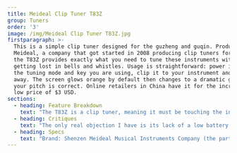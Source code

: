 ```yaml
---
title: Meideal Clip Tuner T83Z
group: Tuners
order: '3'
image: /img/Meideal Clip Tuner T83Z.jpg
firstparagraph: >-
  This is a simple clip tuner designed for the guzheng and guqin. Produced by
  Meideal, a company that got started in 2008 producing clip tuners for guitars,
  the T83Z provides exactly what you need to tune these instruments without
  getting lost in bells and whistles. Usage is straightforward: power it on, set
  the tuning mode and key you are using, clip it to your instrument and pluck
  away. The screen glows orange by default then changes to a dramatic green when
  your pitch is correct. Online retailers in China have it for the incredibly
  low price of $3 USD.
sections:
  - heading: Feature Breakdown
    text: "The T83Z is a clip tuner, meaning it must be touching the instrument to detect the instrument's sound waves.* This is very valuable in noisy situations such as performance spaces as the ambient noise won't interfere with your tuning. A swivel and tilt joint allows you to position the screen so it is reasonably visible. The design is meant to be clipped on the head of a guitar, so depending on where you clip the tuner its angle may be a bit weird to read.\r\n\n\r\n\nIt has three buttons: Power, Item, and A4/Flat. A long press on Power turns it on and off. Pressing Item changes the tuner between three modes: Guzheng, Guqin, and 12-note or chromatic mode.  In Chromatic mode, the tuner shows the note letter the plucked string is closest to. In guzheng and guqin modes, the tuner shows the string number and the note letter. \"13A\", for example, tells you it is detecting a pitch that is closest to the 13th string, which it expects to be an A.\r\n\n\r\n\nIf the tuner is in guzheng or guqin mode, a short press of A4/Flat changes the key the tuner is set to. This changes the number and letter pairings it displays as noted above. For example, tuning in the key of C would yield \"1C\" whereas tuning in the key of G would yield \"1D\". The guzheng keys programmed into the tuner are A, D, G, C, F, B♭, E♭. The guqin keys are D, G, C, F, B♭, E♭.\r\n\n\r\n\nHolding the A4/Flat button changes the A4 frequency used to determine when a string is in tune. A4, the A key roughly in the middle if a piano keyboard, has a default frequency of 440hz. Holding the button will increase the frequency by 1Hz. The range you can choose is 430-450hz. The current reference pitch is shown in the bottom left of the screen. \r\n\n\r\n\n\\* The screen has a space for \"mic\" to display, but I have not been able to figure out that mode is activated. It is possible that this particular model is clip-only, but reused a screen from a model with more features.\r\n\n\r\n\n\\* Two look-alike products, models T83GB and T83GW are designed for guitars and thus do not include the guzheng/guqin string numbers and tuning modes."
  - heading: Critiques
    text: "The only real objection I have is its lack of a low battery indicator. After a few months mine suddenly stopped working. I made due with other tuners until purchasing the Cherub. By coincidence, I had an extra battery laying around, remembered this poor forgotten tool, and popped the two together. Magic! It works once again.\r\n\n\r\n\nThe range of motion of the screen relative to the head is somewhat limited. Clipping the tuner to the fixed bridge as in the picture provides a normal reading angle but prevents you from tuning the two strings it is touching. Clipping the tuner to the lip of the tuning compartment removes the need to move the tuner, but you may have difficulty reading the screen."
  - heading: Specs
    text: "Brand: Shenzen Meideal Musical Instruments Company (the particular tuner I reviewed is unbranded)\r\n\n\r\n\nModel: T83Z\r\n\n\r\n\nBattery: CR2032, 3-volt watch battery\r\n\n\r\n\nPrice: ~$3USD"
---
```


